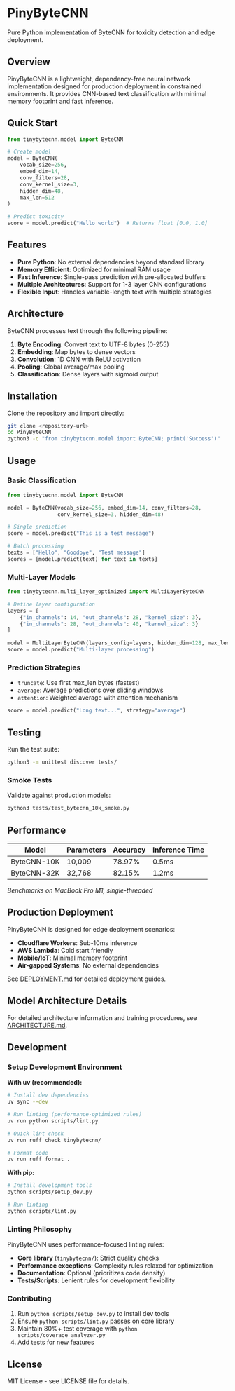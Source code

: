 # PinyByteCNN

Pure Python implementation of ByteCNN for toxicity detection and edge deployment.

## Overview

PinyByteCNN is a lightweight, dependency-free neural network implementation designed for production deployment in constrained environments. It provides CNN-based text classification with minimal memory footprint and fast inference.

## Quick Start

```python
from tinybytecnn.model import ByteCNN

# Create model
model = ByteCNN(
    vocab_size=256,
    embed_dim=14,
    conv_filters=28,
    conv_kernel_size=3,
    hidden_dim=48,
    max_len=512
)

# Predict toxicity
score = model.predict("Hello world")  # Returns float [0.0, 1.0]
```

## Features

- **Pure Python**: No external dependencies beyond standard library
- **Memory Efficient**: Optimized for minimal RAM usage
- **Fast Inference**: Single-pass prediction with pre-allocated buffers  
- **Multiple Architectures**: Support for 1-3 layer CNN configurations
- **Flexible Input**: Handles variable-length text with multiple strategies

## Architecture

ByteCNN processes text through the following pipeline:

1. **Byte Encoding**: Convert text to UTF-8 bytes (0-255)
2. **Embedding**: Map bytes to dense vectors
3. **Convolution**: 1D CNN with ReLU activation
4. **Pooling**: Global average/max pooling
5. **Classification**: Dense layers with sigmoid output

## Installation

Clone the repository and import directly:

```bash
git clone <repository-url>
cd PinyByteCNN
python3 -c "from tinybytecnn.model import ByteCNN; print('Success')"
```

## Usage

### Basic Classification

```python
from tinybytecnn.model import ByteCNN

model = ByteCNN(vocab_size=256, embed_dim=14, conv_filters=28, 
                conv_kernel_size=3, hidden_dim=48)

# Single prediction
score = model.predict("This is a test message")

# Batch processing
texts = ["Hello", "Goodbye", "Test message"]
scores = [model.predict(text) for text in texts]
```

### Multi-Layer Models

```python
from tinybytecnn.multi_layer_optimized import MultiLayerByteCNN

# Define layer configuration
layers = [
    {"in_channels": 14, "out_channels": 28, "kernel_size": 3},
    {"in_channels": 28, "out_channels": 40, "kernel_size": 3}
]

model = MultiLayerByteCNN(layers_config=layers, hidden_dim=128, max_len=512)
score = model.predict("Multi-layer processing")
```

### Prediction Strategies

- `truncate`: Use first max_len bytes (fastest)
- `average`: Average predictions over sliding windows
- `attention`: Weighted average with attention mechanism

```python
score = model.predict("Long text...", strategy="average")
```

## Testing

Run the test suite:

```bash
python3 -m unittest discover tests/
```

### Smoke Tests

Validate against production models:

```bash
python3 tests/test_bytecnn_10k_smoke.py
```

## Performance

| Model | Parameters | Accuracy | Inference Time |
|-------|------------|----------|----------------|
| ByteCNN-10K | 10,009 | 78.97% | 0.5ms |
| ByteCNN-32K | 32,768 | 82.15% | 1.2ms |

*Benchmarks on MacBook Pro M1, single-threaded*

## Production Deployment

PinyByteCNN is designed for edge deployment scenarios:

- **Cloudflare Workers**: Sub-10ms inference
- **AWS Lambda**: Cold start friendly
- **Mobile/IoT**: Minimal memory footprint
- **Air-gapped Systems**: No external dependencies

See [DEPLOYMENT.md](docs/DEPLOYMENT.md) for detailed deployment guides.

## Model Architecture Details

For detailed architecture information and training procedures, see [ARCHITECTURE.md](docs/ARCHITECTURE.md).

## Development

### Setup Development Environment

**With uv (recommended):**
```bash
# Install dev dependencies
uv sync --dev

# Run linting (performance-optimized rules)
uv run python scripts/lint.py

# Quick lint check
uv run ruff check tinybytecnn/

# Format code  
uv run ruff format .
```

**With pip:**
```bash
# Install development tools
python scripts/setup_dev.py

# Run linting
python scripts/lint.py
```

### Linting Philosophy

PinyByteCNN uses performance-focused linting rules:

- **Core library** (`tinybytecnn/`): Strict quality checks
- **Performance exceptions**: Complexity rules relaxed for optimization
- **Documentation**: Optional (prioritizes code density)  
- **Tests/Scripts**: Lenient rules for development flexibility

### Contributing

1. Run `python scripts/setup_dev.py` to install dev tools
2. Ensure `python scripts/lint.py` passes on core library
3. Maintain 80%+ test coverage with `python scripts/coverage_analyzer.py`
4. Add tests for new features

## License

MIT License - see LICENSE file for details.